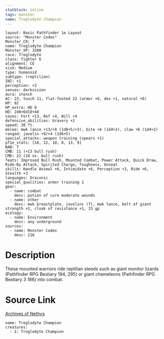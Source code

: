 ```yaml
---
statblock: inline
tags: monster
name: Troglodyte Champion
---
```

```statblock
layout: Basic Pathfinder 1e Layout
source: "Monster Codex"
Monster_CR: 7
name: Troglodyte Champion
Monster_XP: 3200
race: Troglodyte
class: fighter 6
alignment: CE
size: Medium
type: humanoid
subtype: (reptilian)
INI: +1
perception: +3
senses: darkvision
aura: stench
AC: 23, touch 11, flat-footed 22 (armor +6, dex +1, natural +6)
HP: 82
HP_extra: HD 8
HD: 2d8+6d10+40
saves: Fort +13, Ref +4, Will +4
defensive_abilities: bravery +2
speed: 30 ft.
melee: mwk lance +13/+8 (1d8+5/×3), bite +6 (1d4+2), claw +6 (1d4+2)
ranged: javelin +9/+4 (1d6+5)
special_attacks: weapon training (spears +1)
pf1e_stats: [18, 12, 18, 8, 13, 9]
BAB: 7
CMB: 11 (+13 bull rush)
CMD: 22 (24 vs. bull rush)
feats: Improved Bull Rush, Mounted Combat, Power Attack, Quick Draw, Ride-By Attack, Spirited Charge, Toughness, Unseat
skills: Handle Animal +6, Intimidate +6, Perception +3, Ride +6, Stealth +3
languages: Draconic
special_qualities: armor training 1
gear:
  - name: combat
    desc: potion of cure moderate wounds
  - name: other
    desc: mwk breastplate, javelins (7), mwk lance, belt of giant strength +2, cloak of resistance +1, 33 gp
ecology:
  - name: Environment
    desc: any underground
sources:
  - name: Monster Codex
    desc: 216
```
# Description
These mounted warriors ride reptilian steeds such as giant monitor lizards (Pathfinder RPG Bestiary 194, 295) or giant chameleons (Pathfinder RPG Bestiary 3 186) into combat.
# Source Link
[Archives of Nethys](https://aonprd.com/MonsterDisplay.aspx?ItemName=Troglodyte%20Champion)
```encounter-table
name: Troglodyte Champion
creatures:
  - 1: Troglodyte Champion
```
